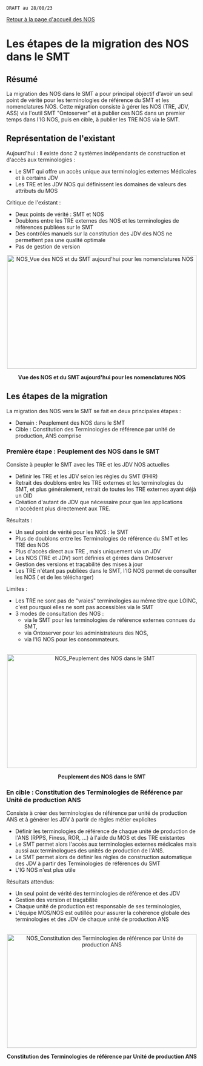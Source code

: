
`DRAFT au 28/08/23 `

[Retour à la page d'accueil des NOS](ANS_MOS_NOS_MigrationNOSversSMTT0_00_accueil.md)
# Les étapes de la migration des NOS dans le SMT

## Résumé

La migration des NOS dans le SMT a pour principal objectif d'avoir un seul point de vérité pour les terminologies de référence du SMT et les nomenclatures NOS. 
Cette migration consiste à gérer les NOS (TRE, JDV, ASS) via l'outil SMT "Ontoserver" et à publier ces NOS dans un premier temps dans l'IG NOS, puis en cible, à publier les TRE NOS via le SMT.


## Représentation de l'existant
Aujourd'hui : Il existe donc 2 systèmes indépendants de construction et d'accès aux terminologies : 
- Le SMT qui offre un accès unique aux terminologies externes Médicales et à certains JDV
- Les TRE et les JDV NOS qui définissent les domaines de valeurs des attributs du MOS

Critique de l'existant : 
- Deux points de vérité : SMT et NOS
- Doublons entre les TRE externes des NOS et les terminologies de références publiées sur le SMT
- Des contrôles manuels sur la constitution des JDV des NOS ne permettent pas une qualité optimale
- Pas de gestion de version 

<center><img src="images/NOS_MigrationVersSMT_Existant.jpg" alt="NOS_Vue des NOS et du SMT aujourd'hui pour les nomenclatures NOS" width=500 height=300/>

<b>Vue des NOS et du SMT aujourd'hui pour les nomenclatures NOS</b>
</center>


## Les étapes de la migration

La migration des NOS vers le SMT se fait en deux principales étapes :
- Demain : Peuplement des NOS dans le SMT
- Cible : Constitution des Terminologies de référence par unité de production, ANS comprise


### Première étape : Peuplement des NOS dans le SMT

Consiste à peupler le SMT avec les TRE et les JDV NOS actuelles 
- Définir les TRE et les JDV selon les règles du SMT (FHIR)
- Retrait des doublons entre les TRE externes et les terminologies du SMT, et plus généralement, retrait de toutes les TRE externes ayant déjà un OID
- Création d'autant de JDV que nécessaire pour que les applications n'accèdent plus directement aux TRE. 

Résultats : 
- Un seul point de vérité pour les NOS : le SMT
- Plus de doublons entre les Terminologies de référence du SMT et les TRE des NOS
- Plus d'accès direct aux TRE , mais uniquement via un JDV
- Les NOS (TRE et JDV) sont définies et gérées dans Ontoserver
- Gestion des versions et traçabilité des mises à jour
- Les TRE n'étant pas publiées dans le SMT, l'IG NOS permet de consulter les NOS ( et de les télécharger)


Limites : 
- Les TRE ne sont pas de "vraies" terminologies au même titre que LOINC, c'est pourquoi elles ne sont pas accessibles via le SMT
- 3 modes de consultation des NOS : 
    - via le SMT pour les terminologies de référence externes connues du SMT, 
    - via Ontoserver pour les administrateurs des NOS,
    - via l'IG NOS pour les consommateurs.


<br>
<center><img src="images/NOS_MigrationVersSMT_Etape1.jpg" alt="NOS_Peuplement des NOS dans le SMT " width=500 height=300/>

<b>Peuplement des NOS dans le SMT</b>
</center>


### En cible  : Constitution des Terminologies de Référence par Unité de production ANS
Consiste à créer des terminologies de référence par unité de production ANS et à générer les JDV à partir de règles métier explicites

- Définir les terminologies de référence de chaque unité de production de l'ANS (RPPS, Finess, ROR, ...) à l'aide du MOS et des TRE existantes
- Le SMT permet alors l'accès aux terminologies externes médicales mais aussi aux terminologues des unités de production de l'ANS.
- Le SMT permet alors de définir les règles de construction automatique des JDV à partir des Terminologies de références du SMT
- L'IG NOS n'est plus utile

Résultats attendus: 
- Un seul point de vérité des terminologies de référence et des JDV
- Gestion des version et traçabilité
- Chaque unité de production est responsable de ses terminologies,
- L'équipe MOS/NOS est outillée pour assurer la cohérence globale des terminologies et des JDV de chaque unité de production ANS


<br>
<center><img src="images/NOS_MigrationVersSMT_Etape2.jpg" alt="NOS_Constitution des Terminologies de référence par Unité de production ANS " width=500 height=300/>

<b>Constitution des Terminologies de référence par Unité de production ANS</b>
</center>











